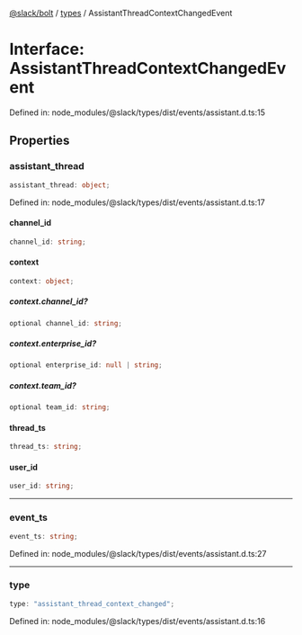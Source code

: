 [@slack/bolt](../../../../index.md) / [types](../index.md) / AssistantThreadContextChangedEvent

# Interface: AssistantThreadContextChangedEvent

Defined in: node\_modules/@slack/types/dist/events/assistant.d.ts:15

## Properties

### assistant\_thread

```ts
assistant_thread: object;
```

Defined in: node\_modules/@slack/types/dist/events/assistant.d.ts:17

#### channel\_id

```ts
channel_id: string;
```

#### context

```ts
context: object;
```

##### context.channel\_id?

```ts
optional channel_id: string;
```

##### context.enterprise\_id?

```ts
optional enterprise_id: null | string;
```

##### context.team\_id?

```ts
optional team_id: string;
```

#### thread\_ts

```ts
thread_ts: string;
```

#### user\_id

```ts
user_id: string;
```

***

### event\_ts

```ts
event_ts: string;
```

Defined in: node\_modules/@slack/types/dist/events/assistant.d.ts:27

***

### type

```ts
type: "assistant_thread_context_changed";
```

Defined in: node\_modules/@slack/types/dist/events/assistant.d.ts:16
